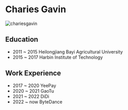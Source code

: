 # Charies Gavin

![chariesgavin](.../master/src/images/chariesgavin.jpeg)

## Education

- 2011 ~ 2015 Heilongjiang Bayi Agricultural University
- 2015 ~ 2017 Harbin Institute of Technology 

## Work Experience

- 2017 ~ 2020 YeePay
- 2020 ~ 2021 GaoTu
- 2021 ~ 2022 DiDi
- 2022 ~ now  ByteDance